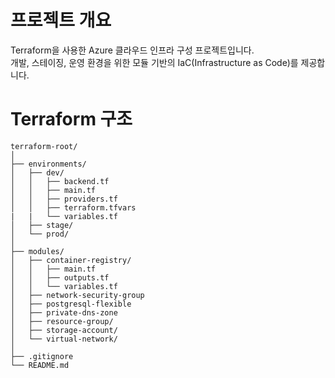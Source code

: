 # 프로젝트 개요

Terraform을 사용한 Azure 클라우드 인프라 구성 프로젝트입니다.  
개발, 스테이징, 운영 환경을 위한 모듈 기반의 IaC(Infrastructure as Code)를 제공합니다.


# Terraform 구조

```
terraform-root/
│
├── environments/
│   ├── dev/
│   │   ├── backend.tf
│   │   ├── main.tf
│   │   ├── providers.tf
│   │   ├── terraform.tfvars
|   |   └── variables.tf
│   ├── stage/
│   └── prod/
│
├── modules/
│   ├── container-registry/
│   │   ├── main.tf
│   │   ├── outputs.tf
│   │   └── variables.tf
│   ├── network-security-group
│   ├── postgresql-flexible
│   ├── private-dns-zone
│   ├── resource-group/
│   ├── storage-account/
│   └── virtual-network/
│
├── .gitignore
└── README.md
```